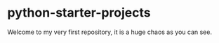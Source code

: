 # python-starter-projects

Welcome to my very first repository, it is a huge chaos as you can see. 
